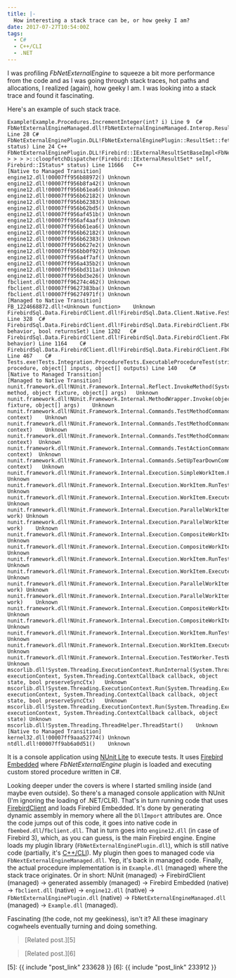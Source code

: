 ```yaml
---
title: |-
  How interesting a stack trace can be, or how geeky I am?
date: 2017-07-27T10:54:00Z
tags:
  - C#
  - C++/CLI
  - .NET
---
```

I was profiling _FbNetExternalEngine_ to squeeze a bit more performance from the code and as I was going through stack traces, hot paths and allocations, I realized (again), how geeky I am. I was looking into a stack trace and found it fascinating.

<!-- excerpt -->

Here's an example of such stack trace.

```text
Example!Example.Procedures.IncrementInteger(int? i) Line 9	C#
FbNetExternalEngineManaged.dll!FbNetExternalEngineManaged.Interop.ResultSet.Fetch() Line 28	C#
FbNetExternalEnginePlugin.DLL!FbNetExternalEnginePlugin::ResultSet::fetch(Firebird::ThrowStatusWrapper* status) Line 24	C++
FbNetExternalEnginePlugin.DLL!Firebird::IExternalResultSetBaseImpl<FbNetExternalEnginePlugin::ResultSet,Firebird::ThrowStatusWrapper,Firebird::IDisposableImpl<FbNetExternalEnginePlugin::ResultSet,Firebird::ThrowStatusWrapper,Firebird::Inherit<Firebird::IVersionedImpl<FbNetExternalEnginePlugin::ResultSet,Firebird::ThrowStatusWrapper,Firebird::Inherit<Firebird::IExternalResultSet> > > > >::cloopfetchDispatcher(Firebird::IExternalResultSet* self, Firebird::IStatus* status) Line 11666	C++
[Native to Managed Transition]
engine12.dll!00007ff956b88972()	Unknown
engine12.dll!00007ff956b8fa42()	Unknown
engine12.dll!00007ff956b61ea6()	Unknown
engine12.dll!00007ff956b62182()	Unknown
engine12.dll!00007ff956b62383()	Unknown
engine12.dll!00007ff956b62bd5()	Unknown
engine12.dll!00007ff956af451b()	Unknown
engine12.dll!00007ff956af4aaf()	Unknown
engine12.dll!00007ff956b61ea6()	Unknown
engine12.dll!00007ff956b62182()	Unknown
engine12.dll!00007ff956b62383()	Unknown
engine12.dll!00007ff956b627e2()	Unknown
engine12.dll!00007ff956bb0f92()	Unknown
engine12.dll!00007ff956a4f7af()	Unknown
engine12.dll!00007ff956a435b2()	Unknown
engine12.dll!00007ff956bd311a()	Unknown
engine12.dll!00007ff956bd3e26()	Unknown
fbclient.dll!00007ff96274c462()	Unknown
fbclient.dll!00007ff9627383ba()	Unknown
fbclient.dll!00007ff96274971f()	Unknown
[Managed to Native Transition]
FB_1224668872.dll!<Unknown function>	Unknown
FirebirdSql.Data.FirebirdClient.dll!FirebirdSql.Data.Client.Native.FesStatement.Execute() Line 328	C#
FirebirdSql.Data.FirebirdClient.dll!FirebirdSql.Data.FirebirdClient.FbCommand.ExecuteCommand(System.Data.CommandBehavior behavior, bool returnsSet) Line 1202	C#
FirebirdSql.Data.FirebirdClient.dll!FirebirdSql.Data.FirebirdClient.FbCommand.ExecuteCommand(System.Data.CommandBehavior behavior) Line 1164	C#
FirebirdSql.Data.FirebirdClient.dll!FirebirdSql.Data.FirebirdClient.FbCommand.ExecuteNonQuery() Line 467	C#
Tests.exe!Tests.Integration.ProcedureTests.ExecutableProcedureTest(string procedure, object[] inputs, object[] outputs) Line 140	C#
[Native to Managed Transition]
[Managed to Native Transition]
nunit.framework.dll!NUnit.Framework.Internal.Reflect.InvokeMethod(System.Reflection.MethodInfo method, object fixture, object[] args)	Unknown
nunit.framework.dll!NUnit.Framework.Internal.MethodWrapper.Invoke(object fixture, object[] args)	Unknown
nunit.framework.dll!NUnit.Framework.Internal.Commands.TestMethodCommand.RunNonAsyncTestMethod(NUnit.Framework.Internal.TestExecutionContext context)	Unknown
nunit.framework.dll!NUnit.Framework.Internal.Commands.TestMethodCommand.RunTestMethod(NUnit.Framework.Internal.TestExecutionContext context)	Unknown
nunit.framework.dll!NUnit.Framework.Internal.Commands.TestMethodCommand.Execute(NUnit.Framework.Internal.TestExecutionContext context)	Unknown
nunit.framework.dll!NUnit.Framework.Internal.Commands.TestActionCommand.Execute(NUnit.Framework.Internal.TestExecutionContext context)	Unknown
nunit.framework.dll!NUnit.Framework.Internal.Commands.SetUpTearDownCommand.Execute(NUnit.Framework.Internal.TestExecutionContext context)	Unknown
nunit.framework.dll!NUnit.Framework.Internal.Execution.SimpleWorkItem.PerformWork()	Unknown
nunit.framework.dll!NUnit.Framework.Internal.Execution.WorkItem.RunTest()	Unknown
nunit.framework.dll!NUnit.Framework.Internal.Execution.WorkItem.Execute()	Unknown
nunit.framework.dll!NUnit.Framework.Internal.Execution.ParallelWorkItemDispatcher.Execute(NUnit.Framework.Internal.Execution.WorkItem work)	Unknown
nunit.framework.dll!NUnit.Framework.Internal.Execution.ParallelWorkItemDispatcher.Dispatch(NUnit.Framework.Internal.Execution.WorkItem work)	Unknown
nunit.framework.dll!NUnit.Framework.Internal.Execution.CompositeWorkItem.RunChildren()	Unknown
nunit.framework.dll!NUnit.Framework.Internal.Execution.CompositeWorkItem.PerformWork()	Unknown
nunit.framework.dll!NUnit.Framework.Internal.Execution.WorkItem.RunTest()	Unknown
nunit.framework.dll!NUnit.Framework.Internal.Execution.WorkItem.Execute()	Unknown
nunit.framework.dll!NUnit.Framework.Internal.Execution.ParallelWorkItemDispatcher.Execute(NUnit.Framework.Internal.Execution.WorkItem work)	Unknown
nunit.framework.dll!NUnit.Framework.Internal.Execution.ParallelWorkItemDispatcher.Dispatch(NUnit.Framework.Internal.Execution.WorkItem work)	Unknown
nunit.framework.dll!NUnit.Framework.Internal.Execution.CompositeWorkItem.RunChildren()	Unknown
nunit.framework.dll!NUnit.Framework.Internal.Execution.CompositeWorkItem.PerformWork()	Unknown
nunit.framework.dll!NUnit.Framework.Internal.Execution.WorkItem.RunTest()	Unknown
nunit.framework.dll!NUnit.Framework.Internal.Execution.WorkItem.Execute()	Unknown
nunit.framework.dll!NUnit.Framework.Internal.Execution.TestWorker.TestWorkerThreadProc()	Unknown
mscorlib.dll!System.Threading.ExecutionContext.RunInternal(System.Threading.ExecutionContext executionContext, System.Threading.ContextCallback callback, object state, bool preserveSyncCtx)	Unknown
mscorlib.dll!System.Threading.ExecutionContext.Run(System.Threading.ExecutionContext executionContext, System.Threading.ContextCallback callback, object state, bool preserveSyncCtx)	Unknown
mscorlib.dll!System.Threading.ExecutionContext.Run(System.Threading.ExecutionContext executionContext, System.Threading.ContextCallback callback, object state)	Unknown
mscorlib.dll!System.Threading.ThreadHelper.ThreadStart()	Unknown
[Native to Managed Transition]
kernel32.dll!00007ff9aaa52774()	Unknown
ntdll.dll!00007ff9ab6a0d51()	Unknown
```

It is a console application using [NUnit Lite][1] to execute tests. It uses [Firebird Embedded][2] where _FbNetExternalEngine_ plugin is loaded and executing custom stored procedure written in C#.

Looking deeper under the covers is where I started smiling inside (and maybe even outside). So there's a managed console application with NUnit (I'm ignoring the loading of .NET/CLR). That's in turn running code that uses [FirebirdClient][3] and loads Firebird Embedded. It's done by generating dynamic assembly in memory where all the `DllImport` attributes are. Once the code jumps out of this code, it goes into native code in `fbembed.dll`/`fbclient.dll`. That in turn goes into `engine12.dll` (in case of Firebird 3), which, as you can guess, is the main Firebird engine. Engine loads my plugin library (`FbNetExternalEnginePlugin.dll`), which is still native code (partially, it's [C++/CLI][4]). My plugin then goes to managed code via `FbNextExternalEngineManaged.dll`. Yep, it's back in managed code. Finally, the actual procedure implementation is in `Example.dll` (managed) where the stack trace originates. Or in short: NUnit (managed) → FirebirdClient (managed) → generated assembly (managed) → Firebird Embedded (native) → `fbclient.dll` (native) → `engine12.dll` (native) → `FbNetExternalEnginePlugin.dll` (native) → `FbNetExternalEngineManaged.dll` (managed) → `Example.dll` (managed).

Fascinating (the code, not my geekiness), isn't it? All these imaginary cogwheels eventually turning and doing something.

> [Related post.][5]

> [Related post.][6]

[1]: https://github.com/nunit/docs/wiki/NUnitLite-Runner
[2]: https://www.firebirdsql.org/pdfmanual/html/ufb-cs-embedded.html
[3]: https://www.nuget.org/packages/FirebirdSql.Data.FirebirdClient
[4]: https://msdn.microsoft.com/en-us/library/68td296t.aspx
[5]: {{ include "post_link" 233628 }}
[6]: {{ include "post_link" 233912 }}
